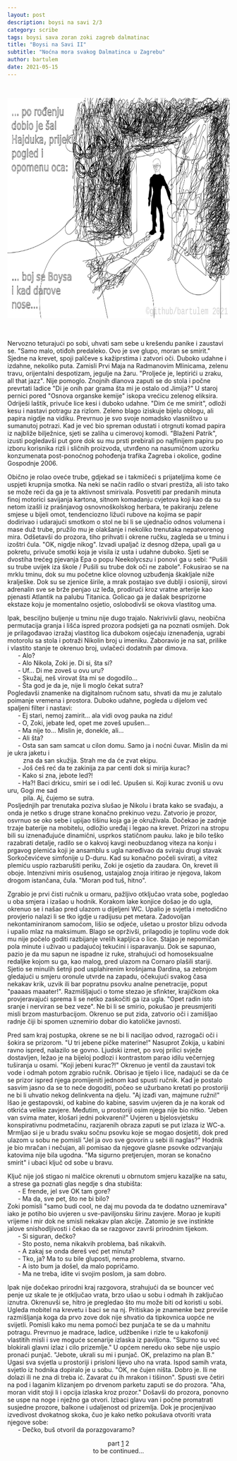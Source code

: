 ```yaml
---
layout: post
description: boysi na savi 2/3
category: scribe
tags: boysi sava zoran zoki zagreb dalmatinac
title: "Boysi na Savi II"
subtitle: "Noćna mora svakog Dalmatinca u Zagrebu"
author: bartulem
date: 2021-05-15
---
```

<br/>
<p class="text-center">
  <img class="img-custom" alt="pe1" src="/img/boysi-na-savi-2.png" height="500" width="700"/>
</p>
<br/>

Nervozno teturajući po sobi, uhvati sam sebe u krešendu panike i zaustavi se. "Samo malo, otiđoh predaleko. Ovo je sve glupo, moran se smirit." Sjedne na krevet, spoji palčeve s kažiprstima i zatvori oči. Duboko udahne i izdahne, nekoliko puta. Zamisli Prvi Maja na Radmanovim Mlinicama, zelenu travu, orijentalni despotizam, jegulje na žaru. "Proljeće je, leptirići u zraku, all that jazz". Nije pomoglo. Znojnih dlanova zaputi se do stola i počne prevrtati ladice "Di je onih par grama šta mi je ostalo od Jimija?" U staroj pernici pored "Osnova organske kemije" iskopa vrećicu zelenog eliksira. Odriješi laštik, privuče lice kesi i duboko udahne. "Dim će me smirit", odloži kesu i nastavi potragu za rizlom. Zeleno blago iziskuje bijelu oblogu, ali papira nigdje na vidiku. Prevrnuo je svo svoje nomadsko vlasništvo u sumanutoj potrazi. Kad je već bio spreman odustati i otrgnuti komad papira iz najbliže bilježnice, sjeti se zaliha u cimerovoj komodi. "Blaženi Patrik", izusti pogledavši put gore dok su mu prsti prebirali po najfinijem papiru po izboru korisnika rizli i sličnih proizvoda, utvrđeno na nasumičnom uzorku konzumenata post-ponoćnog pohođenja trafika Zagreba i okolice, godine Gospodnje 2006.

Obično je rolao oveće trube, gdjekad se i takmičeći s prijateljima kome će uspjeti krupnija smotka. Na neki se način radilo o stvari prestiža, ali isto tako se može reći da ga je ta aktivnost smirivala. Posvetiti par predanih minuta finoj motorici savijanja kartona, sitnom komadanju cvjetova koji kao da su netom izašli iz prašnjavog osnovnoškolskog herbara, te pakiranju zelene smjese u bijeli omot, tendenciozno ližući rubove na kojima se papir dodirivao i udarajući smotkom o stol ne bi li se ujednačio odnos volumena i mase duž trube, pružilo mu je olakšanje i nekoliko trenutaka nepatvorenog mira. Odšetavši do prozora, tiho prihvati i okrene ručku, zagleda se u tminu i izoštri čula. "OK, nigdje nikog". Izvadi upaljač iz desnog džepa, upali ga u pokretu, privuče smotki koja je visila iz usta i udahne duboko. Sjeti se dvostiha trećeg pjevanja Epa o popu Neekolycszu i ponovi ga u sebi: "Pušili su trube uvijek iza škole / Pušili su trube dok oči ne zabole". Fokusirao se na mrklu tminu, dok su mu početne klice olovnog uzbuđenja škakljale niže kralješke. Dok su se zjenice širile, a mrak postajao sve dublji i osioniji, sirovi adrenalin sve se brže penjao uz leđa, prodirući kroz vratne arterije kao pjenasti Atlantik na palubu Titanica. Golicao ga je dašak besprizorne ekstaze koju je momentalno osjetio, oslobodivši se okova vlastitog uma.

Ipak, besciljno buljenje u tminu nije dugo trajalo. Nakrivivši glavu, neobična permutacija granja i lišća ispred prozora podsjeti ga na poznati osmijeh. Dok je prilagođavao izražaj vlastitog lica dubokom osjećaju iznenađenja, ugrabi motorolu sa stola i potraži Nikolin broj u imeniku. Zaboravio je na sat, prilike i vlastito stanje te okrenuo broj, uvlačeći dodatnih par dimova. <br/>
&nbsp;&nbsp;&nbsp;&nbsp;&nbsp;&nbsp;- Alo? <br/>
&nbsp;&nbsp;&nbsp;&nbsp;&nbsp;&nbsp;- Alo Nikola, Zoki je. Di si, šta si? <br/>
&nbsp;&nbsp;&nbsp;&nbsp;&nbsp;&nbsp;- Uf... Di me zoveš u ovu uru? <br/>
&nbsp;&nbsp;&nbsp;&nbsp;&nbsp;&nbsp;- Skužaj, neš virovat šta mi se dogodilo... <br/>
&nbsp;&nbsp;&nbsp;&nbsp;&nbsp;&nbsp;- Šta god je da je, nije li moglo čekat sutra? <br/>
Pogledavši znamenke na digitalnom ručnom satu, shvati da mu je zalutalo poimanje vremena i prostora. Duboko udahne, pogleda u dijelom već spaljeni filter i nastavi: <br/>
&nbsp;&nbsp;&nbsp;&nbsp;&nbsp;&nbsp;- Ej stari, nemoj zamirit... ala vidi ovog pauka na zidu! <br/>
&nbsp;&nbsp;&nbsp;&nbsp;&nbsp;&nbsp;- O, Zoki, jebate led, opet me zoveš upušen... <br/>
&nbsp;&nbsp;&nbsp;&nbsp;&nbsp;&nbsp;- Ma nije to... Mislin je, donekle, ali... <br/>
&nbsp;&nbsp;&nbsp;&nbsp;&nbsp;&nbsp;- Ali šta? <br/>
&nbsp;&nbsp;&nbsp;&nbsp;&nbsp;&nbsp;- Osta san sam samcat u cilon domu. Samo ja i noćni čuvar. Mislin da mi je ukra jaketu i <br/>
&nbsp;&nbsp;&nbsp;&nbsp;&nbsp;&nbsp;&nbsp;&nbsp;&nbsp;zna da san skužija. Strah me da će zvat ekipu. <br/>
&nbsp;&nbsp;&nbsp;&nbsp;&nbsp;&nbsp;- Još ćeš reć da te zakinija za par centi dok si mirija kurac? <br/>
&nbsp;&nbsp;&nbsp;&nbsp;&nbsp;&nbsp;- Kako si zna, jebote led?! <br/>
&nbsp;&nbsp;&nbsp;&nbsp;&nbsp;&nbsp;- Ha?! Baci drkicu, smiri se i odi leć. Upušen si. Koji kurac zvoniš u ovu uru, Gogi me sad <br/>
&nbsp;&nbsp;&nbsp;&nbsp;&nbsp;&nbsp;&nbsp;&nbsp;&nbsp;pila. Aj, čujemo se sutra. <br/>
Posljednjih par trenutaka poziva slušao je Nikolu i brata kako se svađaju, a onda je netko s druge strane konačno prekinuo vezu. Zatvorio je prozor, osvrnuo se oko sebe i upijao tišinu koja ga je okruživala. Dočekao je zadnje trzaje baterije na mobitelu, odložio uređaj i legao na krevet. Prizori na stropu bili su iznenađujuće dinamični, usprkos statičnom pauku. Iako je bilo teško razabrati detalje, radilo se o kakvoj kavgi neobuzdanog viteza na konju i prgavog plemića koji je ansamblu s ugla naređivao da sviraju drugi stavak Sorkočevićeve simfonije u D-duru. Kad su konačno počeli svirati, a vitez plemiću uspio razbarušiti periku, Zoki je osjetio da zaudara. On, krevet ili oboje. Intenzivni miris osušenog, ustajalog znoja iritirao je njegova, lakom drogom istančana, čula. "Moran pod tuš, hitno".

Zgrabio je prvi čisti ručnik u ormaru, pažljivo otključao vrata sobe, pogledao u oba smjera i izašao u hodnik. Korakom lake konjice došao je do ugla, okrenuo se i našao pred ulazom u dijeljeni WC. Upalio je svjetla i metodično provjerio nalazi li se tko igdje u radijusu pet metara. Zadovoljan nekontaminiranom samoćom, lišio se odjeće, ušetao u prostor blizu odvoda i upalio mlaz na maksimum. Blago se oprživši, prilagodio je toplinu vode dok mu nije počelo goditi razbijanje vrelih kapljica o lice. Stajao je nepomičan pola minute i uživao u padajućoj tekućini i isparavanju. Dok se sapunao, pazio je da mu sapun ne ispadne iz ruke, strahujući od homoseksualne redaljke kojom su ga, kao malog, pred ulazom na Cornaro plašili stariji. Sjetio se minulih šetnji pod usplahirenim krošnjama Đardina, sa zebnjom gledajući u smjeru oronule utvrde na zapadu, očekujući svakog časa nekakav krik, uzvik ili bar popratnu psovku analne penetracije, poput "paaaas maaater!". Razmišljajući o tome stezao je sfinkter, krajičkom oka provjeravajući sprema li se netko zaskočiti ga iza ugla. "Opet radin isto sranje i nerviran se bez veze". Ne bi li se smirio, pokušao je preusmjeriti misli brzom masturbacijom. Okrenuo se put zida, zatvorio oči i zamišljao radnje čiji bi spomen uznemirio dobar dio katoličke javnosti.

Pred sam kraj postupka, okrene se ne bi li naciljao odvod, razrogači oči i šokira se prizorom. "U tri jebene pičke materine!" Nasuprot Zokija, u kabini ravno ispred, nalazilo se govno. Ljudski izmet, po svoj prilici svježe dostavljen, ležao je na bijeloj podlozi i kontrastom parao idilu večernjeg tuširanja u osami. "Koji jebeni kurac?!" Okrenuo je ventil da zaustavi tok vode i odmah potom zgrabio ručnik. Obrisao je tijelo i lice, nadajući se da će se prizor ispred njega promijeniti jednom kad spusti ručnik. Kad je postalo sasvim jasno da se to neće dogoditi, počeo se užurbano kretati po prostoriji ne bi li uhvatio nekog delinkventa na djelu. "Aj izađi van, majmune ružni!" Išao je gestapovski, od kabine do kabine, sasvim uvjeren da je na korak od otkrića velike zavjere. Međutim, u prostoriji osim njega nije bio nitko. "Jeben van svima mater, klošari jedni pokvareni!" Uvjeren u bjelosvjetsku konspirativnu podmetačinu, razjarenih obraza zaputi se put izlaza iz WC-a. Mrmljao si je u bradu svaku sočnu psovku koje se mogao dosjetiti, dok pred ulazom u sobu ne pomisli "Jel ja ovo sve govorin u sebi ili naglas?" Hodnik je bio mračan i nečujan, ali pomisao da njegove glasne psovke odzvanjaju katovima nije bila ugodna. "Ma sigurno pretjerujen, moran se konačno smirit" i ubaci ključ od sobe u bravu.

Ključ nije još stigao ni malčice okrenuti u obrnutom smjeru kazaljke na satu, a strese ga poznati glas negdje s dna stubišta: <br/>
&nbsp;&nbsp;&nbsp;&nbsp;&nbsp;&nbsp;- E frende, jel sve OK tam gore? <br/>
&nbsp;&nbsp;&nbsp;&nbsp;&nbsp;&nbsp;- Ma da, sve pet, što ne bi bilo? <br/>
Zoki pomisli "samo budi cool, ne daj mu povoda da te dodatno uznemirava" iako je potiho bio uvjeren u sve-paviljonsku širinu zavjere. Morao je kupiti vrijeme i mir dok ne smisli nekakav plan akcije. Zatomio je sve instinkte jalove snishodljivosti i čekao da se razgovor završi prirodnim tijekom. <br/>
&nbsp;&nbsp;&nbsp;&nbsp;&nbsp;&nbsp;- Si siguran, dečko? <br/>
&nbsp;&nbsp;&nbsp;&nbsp;&nbsp;&nbsp;- Sto posto, nema nikakvih problema, baš nikakvih. <br/>
&nbsp;&nbsp;&nbsp;&nbsp;&nbsp;&nbsp;- A zakaj se onda dereš već pet minuta? <br/>
&nbsp;&nbsp;&nbsp;&nbsp;&nbsp;&nbsp;- Tko, ja? Ma to su bile gluposti, nema problema, stvarno. <br/>
&nbsp;&nbsp;&nbsp;&nbsp;&nbsp;&nbsp;- A isto bum ja došel, da malo popričamo. <br/>
&nbsp;&nbsp;&nbsp;&nbsp;&nbsp;&nbsp;- Ma ne treba, idite vi svojim poslom, ja sam dobro. <br/>

Ipak nije dočekao prirodni kraj razgovora, strahujući da se bouncer već penje uz skale te je otključao vrata, brzo ušao u sobu i odmah ih zaključao iznutra. Okrenuvši se, hitro je pregledao što mu može biti od koristi u sobi. Ugleda mobitel na krevetu i baci se na nj. Pritiskao je znamenke bez previše razmišljanja koga da prvo zove dok nije shvatio da tipkovnica uopće ne svijetli. Pomisli kako mu nema pomoći bez punjača te se da u mahnitu potragu. Prevrnuo je madrace, ladice, udžbenike i rizle te u kakofoniji vlastitih misli i sve moguće scenarije izlaska iz paviljona. "Sigurno su već blokirali glavni izlaz i cilo prizemlje." U općem neredu oko sebe nije uspio pronaći punjač. "Jebote, ukrali su mi i punjač. OK, prelazimo na plan B." Ugasi sva svjetla u prostoriji i prisloni lijevo uho na vrata. Ispod samih vrata, svjetlo iz hodnika dopiralo je u sobu. "OK, ne čujen ništa. Dobro je. Ili ne dolazi ili ne zna di treba ić. Zavarat ću ih mrakon i tišinon". Spusti sve četiri na pod i laganim klizanjem po drvenom parketu zaputi se do prozora. "Aha, moran vidit stoji li i opcija izlaska kroz prozor." Došavši do prozora, ponovno se uspe na noge i nježno ga otvori. Izbaci glavu van i počne promatrati susjedne prozore, balkone i udaljenost od prizemlja. Dok je procjenjivao izvedivost dvokatnog skoka, čuo je kako netko pokušava otvoriti vrata njegove sobe: <br/>
&nbsp;&nbsp;&nbsp;&nbsp;&nbsp;&nbsp;- Dečko, buš otvoril da porazgovaramo?

<center>part <a href="https://bartulem.github.io/scribe/2021/05/09/bartulem-boysi-na-savi/">1</a> 2</center>
<center>to be continued...</center>

